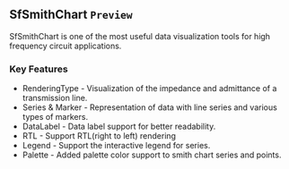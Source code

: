 ## SfSmithChart `Preview`

SfSmithChart is one of the most useful data visualization tools for high frequency circuit applications.

### Key Features

* RenderingType - Visualization of the impedance and admittance of a transmission line.
* Series & Marker - Representation of data with line series and various types of markers.
* DataLabel - Data label support for better readability.
* RTL - Support RTL(right to left) rendering
* Legend - Support the interactive legend for series.
* Palette - Added palette color support to smith chart series and points.
